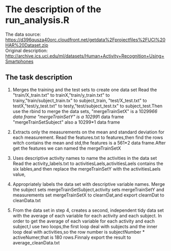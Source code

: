 # The description of the run_analysis.R
The data source: https://d396qusza40orc.cloudfront.net/getdata%2Fprojectfiles%2FUCI%20HAR%20Dataset.zip  
Original description: http://archive.ics.uci.edu/ml/datasets/Human+Activity+Recognition+Using+Smartphones

## The task description
1. Merges the training and the test sets to create one data set
Read the "train/X_train.txt" to trainX,"train/y_train.txt" to trainy,"train/subject_train.tx" to subject_train,
"test/X_test.txt" to testX,"test/y_test.txt" to testy,"test/subject_test.tx" to subject_test.Then use the rbind to merge the data sets,
"mergeTrainSetX" is a 10299*66 data frame
"mergeTrainSetY" is a 10299*1 data frame
"mergeTrainSetSubject" also a 10299*1 data frame

2. Extracts only the measurements on the mean and standard deviation for each measurement. 
Read the features.txt to features,then find the rows witch contains the mean and std,the features is a 561*2 data frame.After get the features
we can named the mergeTrainSetX

3. Uses descriptive activity names to name the activities in the data set
Read the activity_labels.txt to activitiesLaels,activitiesLaels contains the six lables,and then replace the mergeTrainSetY with the activitiesLaels value,

4. Appropriately labels the data set with descriptive variable names. 
Merge the subject sets mergeTrainSetSubject,activity sets mergeTrainSetY and measurements set mergeTrainSetX to clearnDat,and export clearnDat to cleanData.txt

5. From the data set in step 4, creates a second, independent tidy data set with the average of each variable for each activity and each subject.
In order to get the average of each variable for each activity and each subject,I use two loops,the first loop deal with subjects and the inner loop
deal with activities,so the row number is subjectNumber * activeNumer,that is 180 rows.Finnaly export the result to average_cleanData.txt